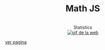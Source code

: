 <div align="center">
	<h1>Math JS</h1>
  <br><span>Statistics</span><br>
	<a href="https://nekoshooter.github.io/matJs/estadisticaBasica/calcularPMM.html"><img src="https://media.giphy.com/media/lLfaDybrEJgPM43vxi/giphy.gif" alt="gif de la web"></a>
</div>

[ver pagina](https://nekoshooter.github.io/matJs/estadisticaBasica/calcularPMM.html)